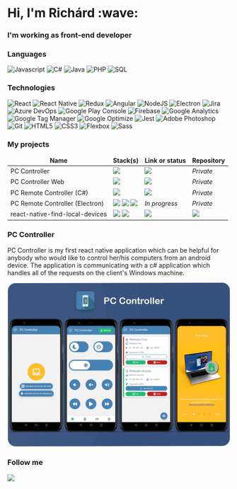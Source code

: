 <h1>Hi, I'm Richárd :wave:</h1>
<h3>I'm working as front-end developer</h3>

<h3>Languages</h3>

![Javascript](https://img.shields.io/badge/-Javascript-000?style=for-the-badge&logo=javascript)
![C#](https://img.shields.io/badge/-C%23-000?style=for-the-badge&logo=c-sharp&logoColor=white)
![Java](https://img.shields.io/badge/-Java-000?style=for-the-badge&logo=java)
![PHP](https://img.shields.io/badge/-PHP-000?style=for-the-badge&logo=php&logoColor=blue)
![SQL](https://img.shields.io/badge/-SQL-000?style=for-the-badge&logo=sqlite)

<h3>Technologies</h3>

![React](https://img.shields.io/badge/-React-000?style=for-the-badge&logo=react)
![React Native](https://img.shields.io/badge/-React_Native-000?style=for-the-badge&logo=react)
![Redux](https://img.shields.io/badge/-Redux-000?style=for-the-badge&logo=redux&logoColor=purple)
![Angular](https://img.shields.io/badge/-Angular-000?style=for-the-badge&logo=angular&logoColor=red)
![NodeJS](https://img.shields.io/badge/-Node.js-000?style=for-the-badge&logo=node.js)
![Electron](https://img.shields.io/badge/-Electron-000?style=for-the-badge&logo=electron)
![Jira](https://img.shields.io/badge/-Jira-000?style=for-the-badge&logo=jira-software&logoColor=blue)
![Azure DevOps](https://img.shields.io/badge/-Azure_DevOps-000?style=for-the-badge&logo=azuredevops&logoColor=blue)
![Google Play Console](https://img.shields.io/badge/-Google_Play_Console-000?style=for-the-badge&logo=google-play)
![Firebase](https://img.shields.io/badge/-Firebase-000?style=for-the-badge&logo=firebase)
![Google Analytics](https://img.shields.io/badge/-Google_Analytics-000?style=for-the-badge&logo=google-analytics)
![Google Tag Manager](https://img.shields.io/badge/-Google_Tag_Manager-000?style=for-the-badge&logo=google-tag-manager)
![Google Optimize](https://img.shields.io/badge/-Google_Optimize-000?style=for-the-badge&logo=google)
![Jest](https://img.shields.io/badge/-Jest-000?style=for-the-badge&logo=jest&logoColor=red)
![Adobe Photoshop](https://img.shields.io/badge/-Adobe_Photoshop-000?style=for-the-badge&logo=adobe-photoshop&logoColor=blue)
![Git](https://img.shields.io/badge/-Git-000?style=for-the-badge&logo=git&logoColor=orange)
![HTML5](https://img.shields.io/badge/-HTML5-000?style=for-the-badge&logo=html5&logoColor=orange)
![CSS3](https://img.shields.io/badge/-CSS3-000?style=for-the-badge&logo=css3&logoColor=blue)
![Flexbox](https://img.shields.io/badge/-Flexbox-000?style=for-the-badge&logo=css3&logoColor=blue)
![Sass](https://img.shields.io/badge/-Sass-000?style=for-the-badge&logo=sass&logoColor=ff69b4)

<h3>My projects</h3>
<table>
  <thead align="center">
    <tr>
      <td><b>Name</b></td>
      <td><b>Stack(s)</b></td>
      <td><b>Link or status</b></td>
      <td><b>Repository</b></td>
    </tr>
  </thead>
  <tbody valign="center">
    <tr>
      <td>PC Controller</td>
      <td>
        <a href="https://reactnative.dev/">
          <img src="https://img.shields.io/badge/-React_Native-000?style=for-the-badge&logo=react" />
        </a>
      </td>
      <td>
         <a href="https://play.google.com/store/apps/details?id=com.pccontroller">
          <img src="https://img.shields.io/badge/-Google_Play-000?style=for-the-badge&logo=google-play" />
        </a>
      </td>
      <td><i>Private</i></td>
    </tr>
    <tr>
      <td>PC Controller Web</td>
      <td>
        <a href="https://reactjs.org/">
          <img src="https://img.shields.io/badge/-React-000?style=for-the-badge&logo=react" />
        </a>
      </td>
      <td>
         <a href="https://pccontroller.rnstudio.hu/">
          <img src="https://img.shields.io/badge/-Website-000?style=for-the-badge" />
        </a>
      </td>
      <td><i>Private</i></td>
    </tr>
    <tr>
      <td>PC Remote Controller (C#)</td>
      <td>
        <a href="https://docs.microsoft.com/en-us/dotnet/csharp/">
          <img src="https://img.shields.io/badge/-C%23-000?style=for-the-badge&logo=c-sharp&logoColor=white" />
        </a>
      </td>
      <td>
         <a href="https://pccontroller.rnstudio.hu/">
          <img src="https://img.shields.io/badge/-Available_on_the_website-000?style=for-the-badge" />
        </a>
      </td>
      <td><i>Private</i></td>
    </tr>
    <tr>
      <td>PC Remote Controller (Electron)</td>
      <td>
          <img src="https://img.shields.io/badge/-Electron-000?style=for-the-badge&logo=electron" />
          <img src="https://img.shields.io/badge/-Node.js-000?style=for-the-badge&logo=node.js" />
          <img src="https://img.shields.io/badge/-React-000?style=for-the-badge&logo=react" />
      </td>
      <td>
        <i>In progress</i>
      </td>
      <td><i>Private</i></td>
    </tr>
    <tr>
      <td>react-native-find-local-devices</td>
      <td>
          <img src="https://img.shields.io/badge/-android-000?style=for-the-badge&logo=android" />
          <img src="https://img.shields.io/badge/-Java-000?style=for-the-badge&logo=java" />
      </td>
      <td>
         <a href="https://www.npmjs.com/package/react-native-find-local-devices">
          <img src="https://img.shields.io/badge/-npm_package-000?style=for-the-badge&logo=npm" />
        </a>
      </td>
      <td>
        <a href="https://github.com/RichardRNStudio/react-native-find-local-devices">
          <img src="https://img.shields.io/badge/-github-000?style=for-the-badge&logo=github" />
        </a>
      </td>
    </tr>
  </tbody>
</table>

<h3>PC Controller</h3>
<p>PC Controller is my first react native application which can be helpful for anybody who would like to control her/his computers from an android device. The application is communicating with a c# application which handles all of the requests on the client's Windows machine.</p>

<a href="https://pccontroller.rnstudio.hu/">
  <img src="https://github.com/RichardRNStudio/RichardRNStudio/blob/main/mockups.png?raw=true" />
</a>

<h3>Follow me</h3>
<a href="https://www.linkedin.com/in/nagy-rich%C3%A1rd-3363a9140/">
  <img src="https://img.shields.io/badge/-LINKEDIN-blue?style=for-the-badge&logo=linkedin&logoColor=white"/>
</a>
